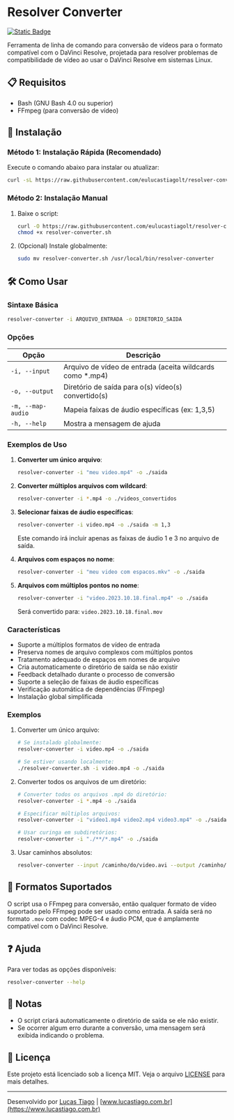 # Resolver Converter

<a href="https://github.com/eulucastiagolt/resolver-converter-shell/blob/main/README.pt-br.md"><img alt="Static Badge" src="https://img.shields.io/badge/lang%20-%20pt--br%20-%20%23327335?style=flat&logo=immersivetranslate&logoColor=%23ffffff&labelColor=%2349A84D"></a>

Ferramenta de linha de comando para conversão de vídeos para o formato compatível com o DaVinci Resolve, projetada para resolver problemas de compatibilidade de vídeo ao usar o DaVinci Resolve em sistemas Linux.

## 📋 Requisitos

- Bash (GNU Bash 4.0 ou superior)
- FFmpeg (para conversão de vídeo)

## 🚀 Instalação

### Método 1: Instalação Rápida (Recomendado)

Execute o comando abaixo para instalar ou atualizar:

```bash
curl -sL https://raw.githubusercontent.com/eulucastiagolt/resolver-converter-shell/main/install.sh | bash
```

### Método 2: Instalação Manual

1. Baixe o script:

    ```bash
    curl -O https://raw.githubusercontent.com/eulucastiagolt/resolver-converter-shell/main/resolver-converter.sh
    chmod +x resolver-converter.sh
    ```

2. (Opcional) Instale globalmente:

    ```bash
    sudo mv resolver-converter.sh /usr/local/bin/resolver-converter
    ```

## 🛠 Como Usar

### Sintaxe Básica

```bash
resolver-converter -i ARQUIVO_ENTRADA -o DIRETORIO_SAIDA
```

### Opções

| Opção          | Descrição                                  |
| -------------- | ------------------------------------------ |
| `-i, --input`  | Arquivo de vídeo de entrada (aceita wildcards como *.mp4) |
| `-o, --output` | Diretório de saída para o(s) vídeo(s) convertido(s) |
| `-m, --map-audio` | Mapeia faixas de áudio específicas (ex: 1,3,5) |
| `-h, --help`   | Mostra a mensagem de ajuda                 |

### Exemplos de Uso

1. **Converter um único arquivo**:

   ```bash
   resolver-converter -i "meu video.mp4" -o ./saida
   ```

2. **Converter múltiplos arquivos com wildcard**:

   ```bash
   resolver-converter -i *.mp4 -o ./videos_convertidos
   ```

3. **Selecionar faixas de áudio específicas**:

   ```bash
   resolver-converter -i video.mp4 -o ./saida -m 1,3
   ```

   Este comando irá incluir apenas as faixas de áudio 1 e 3 no arquivo de saída.

4. **Arquivos com espaços no nome**:

   ```bash
   resolver-converter -i "meu video com espacos.mkv" -o ./saida
   ```

5. **Arquivos com múltiplos pontos no nome**:

   ```bash
   resolver-converter -i "video.2023.10.18.final.mp4" -o ./saida
   ```

   Será convertido para: `video.2023.10.18.final.mov`

### Características

- Suporte a múltiplos formatos de vídeo de entrada
- Preserva nomes de arquivo complexos com múltiplos pontos
- Tratamento adequado de espaços em nomes de arquivo
- Cria automaticamente o diretório de saída se não existir
- Feedback detalhado durante o processo de conversão
- Suporte a seleção de faixas de áudio específicas
- Verificação automática de dependências (FFmpeg)
- Instalação global simplificada

### Exemplos

1. Converter um único arquivo:

    ```bash
    # Se instalado globalmente:
    resolver-converter -i video.mp4 -o ./saida

    # Se estiver usando localmente:
    ./resolver-converter.sh -i video.mp4 -o ./saida
    ```

2. Converter todos os arquivos de um diretório:

    ```bash
    # Converter todos os arquivos .mp4 do diretório:
    resolver-converter -i *.mp4 -o ./saida

    # Especificar múltiplos arquivos:
    resolver-converter -i "video1.mp4 video2.mp4 video3.mp4" -o ./saida

    # Usar curinga em subdiretórios:
    resolver-converter -i "./**/*.mp4" -o ./saida
    ```

3. Usar caminhos absolutos:

    ```bash
    resolver-converter --input /caminho/do/video.avi --output /caminho/da/saida
    ```

## 🔄 Formatos Suportados

O script usa o FFmpeg para conversão, então qualquer formato de vídeo suportado pelo FFmpeg pode ser usado como entrada. A saída será no formato `.mov` com codec MPEG-4 e áudio PCM, que é amplamente compatível com o DaVinci Resolve.

## ❓ Ajuda

Para ver todas as opções disponíveis:

```bash
resolver-converter --help
```

## 📝 Notas

- O script criará automaticamente o diretório de saída se ele não existir.
- Se ocorrer algum erro durante a conversão, uma mensagem será exibida indicando o problema.

## 📄 Licença

Este projeto está licenciado sob a licença MIT. Veja o arquivo [LICENSE](LICENSE) para mais detalhes.

---

Desenvolvido por [Lucas Tiago](https://github.com/eulucastiagolt) | [www.lucastiago.com.br](https://www.lucastiago.com.br)
